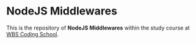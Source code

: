# NodeJS Middlewares
This is the repository of **NodeJS Middlewares** within the study course at [WBS Coding School](https://www.wbscodingschool.com/).


